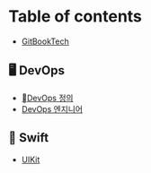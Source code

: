 # Table of contents

* [GitBookTech](README.md)

## 🖥 DevOps

* [DevOps 정의](devops/untitled.md)
* [DevOps 엔지니어](devops/devops-1.md)

## 📱 Swift

* [UIKit](swift/uikit.md)
